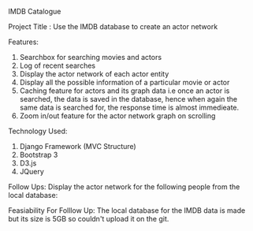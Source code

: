 IMDB Catalogue

Project Title : Use the IMDB database to create an actor network

Features:
1. Searchbox for searching movies and actors
2. Log of recent searches
3. Display the actor network of each actor entity
4. Display all the possible information of a particular movie or actor
5. Caching feature for actors and its graph data i.e once an actor is searched, the data is saved in the database, hence when again the same data is searched for, the response time is almost immedieate.
6. Zoom in/out feature for the actor network graph on scrolling 

Technology Used:
1. Django Framework (MVC Structure)
2. Bootstrap 3
3. D3.js 
4. JQuery

Follow Ups:
Display the actor network for the following people from the local database:

Feasiability For Folllow Up:
The local database for the IMDB data is made but its size is 5GB so couldn't upload it on the git.

